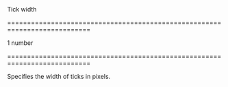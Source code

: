 <!--**
/*-------------------------------------------
    Auto-generated file. Do not modify.
-------------------------------------------

**-->
<!--d-->Tick width<!--/d-->
===========================================================================
<!--default-->1<!--/default-->
<!--type-->number<!--/type-->
===========================================================================

<!--shortDescription-->
Specifies the width of ticks in pixels.
<!--/shortDescription-->

<!--fullDescription-->

<!--/fullDescription-->